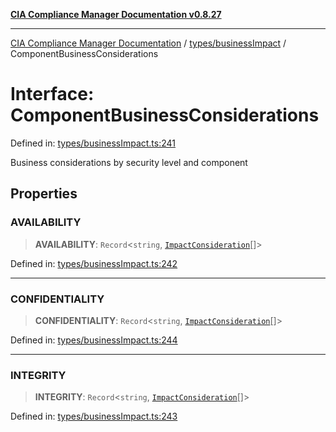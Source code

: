 [**CIA Compliance Manager Documentation v0.8.27**](../../../README.md)

***

[CIA Compliance Manager Documentation](../../../modules.md) / [types/businessImpact](../README.md) / ComponentBusinessConsiderations

# Interface: ComponentBusinessConsiderations

Defined in: [types/businessImpact.ts:241](https://github.com/Hack23/cia-compliance-manager/blob/26bb73ca86d23be8656cdd29d12202323a449310/src/types/businessImpact.ts#L241)

Business considerations by security level and component

## Properties

### AVAILABILITY

> **AVAILABILITY**: `Record`\<`string`, [`ImpactConsideration`](ImpactConsideration.md)[]\>

Defined in: [types/businessImpact.ts:242](https://github.com/Hack23/cia-compliance-manager/blob/26bb73ca86d23be8656cdd29d12202323a449310/src/types/businessImpact.ts#L242)

***

### CONFIDENTIALITY

> **CONFIDENTIALITY**: `Record`\<`string`, [`ImpactConsideration`](ImpactConsideration.md)[]\>

Defined in: [types/businessImpact.ts:244](https://github.com/Hack23/cia-compliance-manager/blob/26bb73ca86d23be8656cdd29d12202323a449310/src/types/businessImpact.ts#L244)

***

### INTEGRITY

> **INTEGRITY**: `Record`\<`string`, [`ImpactConsideration`](ImpactConsideration.md)[]\>

Defined in: [types/businessImpact.ts:243](https://github.com/Hack23/cia-compliance-manager/blob/26bb73ca86d23be8656cdd29d12202323a449310/src/types/businessImpact.ts#L243)
